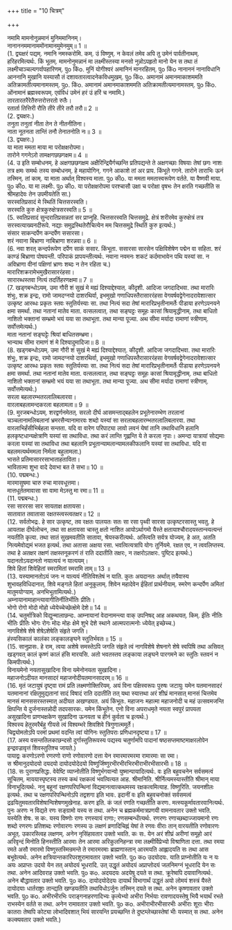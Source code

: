 +++
title = "10 चित्रम्"

+++
  
नमामि मामनोनुन्नमानं मुनिममानिनम्।  
नानाननममानाममोंनामानमुमेनमुम्॥ 1 ॥  
(1. द्व्यक्षरं पद्यम्. नमानि नमस्करोमि. कम्. उं विष्णुम्. न केवलं तमेव अपि तु उमेनं पार्वतीनाथम्. हरिहरमित्यर्थः. किं भूतम्. मामनोनुमन्नानं मा लक्ष्मीस्तस्या मनसो नुन्नोऽपहृतो मानो येन स तथा तं लक्ष्मीचाञ्चल्यगर्वापहारिणम्. पुo किंo. मुनिं योगीश्वरं अमानिनं मानरहितम्. पुo किंo नानाननं नानाविधानि आननानि मुखानि यस्यासौ तं दशावतारत्वादनेकविधमुखम्. पुo किंo. अमानामं अमानमाकाशममति अतिक्रामतीत्यमानामस्तम्. पुo. किंo. अमानामं अमानमाकाशममति अतिक्रामतीत्यमानामस्तम्. पुo किंo. ओंनामानं ब्रह्मस्वरूपम्. एवंविधं उमेनं हरं उं हरिं च नमामि.)  
तारतारतरैरेतैरुत्तरोत्तरतो रुतैः।  
रतार्ता तित्तिरी रौति तीरे तीरे तरौ तरौ॥ 2 ॥  
(2. द्व्यक्षरः.)  
तनुता तनुतां नीता तेन ते नीतनीतिना।  
नाता नूतनता तान्तिं तनौ तेनातनोति नः॥ 3 ॥  
(3. द्व्यक्षरः.)  
या माता ममता माया मा परोक्षक्षरोपमा।  
तारोने गगनेऽरो तामक्षगछछगक्षम॥ 4 ॥  
(4. उ इति सम्बोधनम्. हे अक्षगछछगक्षम अक्षैरिन्द्रियैर्गच्छन्ति प्रतिपद्यन्ते ते अक्षगच्छाः विषयाः तेषां छगः नाशः तत्र क्षमः समर्थः तस्य सम्बोधनम्. हे महायोगिन्. गगने आकाशे तां अर प्राप. किंभूते गगने. तारोने ताराभिः ऊनं तस्मिन्. तां काम्. या माता अर्थात् विश्वस्य माता. पुo कीo. या ममता ममतास्वरूपेण वर्तते. या वैष्णवी माया. पुo कीo. या मा लक्ष्मीः. पुo कीo. या परोक्षक्षरोपमा परश्चासौ उक्षा च परोक्षा वृषभः तेन क्षरति गच्छतीति स श्रीमहादेवः तेन उपमीयतेति सा.)  
सरस्वतिप्रसादं मे स्थितिं चित्तसरस्वति।  
सरस्वति कुरु क्षेत्रकुरुक्षेत्रसरस्वति॥ 5 ॥  
(5. स्वतिप्रसादं सुन्दरातिप्रसन्नतां सर प्राप्नुहि. चित्तसरस्वति चित्तसमुद्रे. क्षेत्रं शरीरमेव कुरुक्षेत्रं तत्र सरस्वत्याख्यनदीरूपे. नद्याः समुद्रस्थितेरौचित्येन मम चित्तसमुद्रे स्थितिं कुरु इत्यर्थः.)  
संसार साकन्दर्पेण कन्दर्पेण ससारसा।  
शरं नवाना बिभ्राणा नाबिभ्राणा शरन्नवा॥ 6 ॥  
(6. नवा शरत् कन्दर्परूपेण दर्पेण साकं ससार. किंभूता. ससारसा सारसेन पक्षिविशेषेण पद्मेन वा सहिता. शरं काण्डं बिभ्राणा पोषयन्ती. परिपाकं प्रापयन्तीत्यर्थः. नवाना नवमनः शकटं कर्दमाभावेन पथि यस्यां सा. न अविभ्राणा वीनां पक्षिणां भ्राणः शब्दः न तेन रहिता च.)  
मारारिशक्ररामेभमुखैरासाररंहसा।  
सारारब्धस्तवा नित्यं तदर्तिहरणक्षमा॥ 7 ॥  
(7. खड्गबन्धोऽयम्. उमा गौरी शं सुखं मे मह्यं दिश्याद्देश्यात्. कीदृशी. आदिजा जगदादिभवा. तथा मारारिः शंभुः, शक्र इन्द्रः, रामो जामदग्नयो दाशरथिर्वा, इभमुखो गणाधिपस्तैरासाररंहसा वेगवर्षवद्वेगेनादरावेशात्सार उत्कृष्ट आरब्धः प्रकृतः स्तवः स्तुतिर्यस्याः सा. तथा नित्यं सदा तेषां मारारिप्रभृतीनामर्तेः पीडाया हरणेऽपनयने क्षमा समर्था. तथा नतानां मातेव माता. वत्सलत्वात्. तथा सङ्घट्टः समूहः कासां श्रियामृद्धीनाम्. तथा बाधितो नाशितो भक्तानां सम्भ्रमो भयं यया सा तथाभूता. तथा मान्या पूज्या. अथ सीमा मर्यादा रामाणां स्त्रीणाम्. सर्वोत्तमेत्यर्थः.)  
माता नतानां सङ्घट्टेः श्रियां बाधितसम्भ्रमा।  
भान्याथ सीमा रामाणं शं मे दिश्यादुमादिजा॥ 8 ॥  
(8. खड्गबन्धोऽयम्. उमा गौरी शं सुखं मे मह्यं दिश्याद्देश्यात्. कीदृशी. आदिजा जगदादिभवा. तथा मारारिः शंभुः, शक्र इन्द्रः, रामो जामदग्नयो दाशरथिर्वा, इभमुखो गणाधिपस्तैरासाररंहसा वेगवर्षवद्वेगेनादरावेशात्सार उत्कृष्ट आरब्धः प्रकृतः स्तवः स्तुतिर्यस्याः सा. तथा नित्यं सदा तेषां मारारिप्रभृतीनामर्तेः पीडाया हरणेऽपनयने क्षमा समर्था. तथा नतानां मातेव माता. वत्सलत्वात्. तथा सङ्घट्टः समूहः कासां श्रियामृद्धीनाम्. तथा बाधितो नाशितो भक्तानां सम्भ्रमो भयं यया सा तथाभूता. तथा मान्या पूज्या. अथ सीमा मर्यादा रामाणां स्त्रीणाम्. सर्वोत्तमेत्यर्थः.)  
सरला बहलारम्भतरलालिबलारवा।  
वारलाबहलामन्दकरला बहलामला॥ 9 ॥  
(9. मुरजबन्धोऽयम्. शरद्वर्णनमेतत्. सरलो दीर्घ आसमन्ताद्बहलेन प्रभूतेनारम्भेण तरलानां चञ्चलानामलिबलानां भ्रमरसैन्यानामारवः शब्दो यस्यां सा सरलाबहलारम्भतरलालिबलारवा. तथा वारलाभिर्हंसीभिर्बहला सन्तता. यदि वा वारेण परिपाट्या लावो लवनं येषां तानि तथाविधानि हलानि हलकृष्टधान्यक्षेत्राणि यस्यां सा तथाविधा. तथा करं लान्ति गृह्णन्ति ये ते करला नृपाः। अमन्दा यात्रायां सोद्यमाः करला यस्यां सा तथाविधा तथा बहलानि प्रभूतान्यामलान्यामलकीफलानि यस्यां सा तथाविधा. यदि वा बहलमत्यर्थममला निर्मला बहुलामला.)  
भासते प्रतिमासाररसाभाताहताविता।  
भावितात्मा शुभा वादे देवाभा बत ते सभा॥ 10 ॥  
(10. पद्मबन्धः.)  
मारमासुषमा चारु रुचा मारवधूत्तमा।  
मात्तधूर्ततमावासा सा वामा मेऽस्तु मा रमा॥ 11 ॥  
(11. पद्मबन्धः.)  
रसा साररसा सार सायताक्ष क्षतायसा।  
सातावात तवातासा रक्षतस्त्वस्त्वतक्षर॥ 12 ॥  
(12. सर्वतोभद्रः. हे सार उत्कृष्ट, तव रक्षतः पालयतः सतः सा रसा पृथ्वी सारसा उत्कृष्टरसास्तु भवतु. हे आयताक्ष दीर्घलोचन, तथा सा क्षतायसा चास्तु क्षतो नाशित आयोऽर्थागमो यैस्ते क्षतायाश्चौरादयस्तान्स्यत्यन्तं नयतीति कृत्वा. तथा सातं सुखमवतीति सातावा, श्रेयस्करीत्यर्थः. अस्त्विति सर्वत्र योज्यम्. हे अत, अतति नित्यमेवोद्यमं भजत इत्यर्थ. तथा अतासा अक्षया रसा. भवत्वित्यत्रापि योगः तुर्नियमे. रक्षत एव, न त्ववलिप्तस्य. तथा हे अतक्षर तक्षणं तक्षस्तनूकरणं तं राति ददातीति तक्षरः, न तक्षरोऽतक्षरः. पुष्टिद इत्यर्थः.)  
यदानतोऽयदानतो नयात्ययं न यात्ययम्।  
शिवे हितां शिवेहितां स्मरामितां स्मरामि ताम्॥ 13 ॥  
(13. यस्यामानतोऽयं जनः न यात्ययं नीतिविश्लेषं न याति. कुतः अयदानतः अर्थात् तयैवास्य शुभावहविधिदानात्. शिवे मङ्गले हितां अनुकूलाम्. शिवेन महादेवेन ईहितां प्रार्थनीयाम्. स्मरेण कन्दर्पेण अमितां मातुमयोग्याम्. अनभिभूतामित्यर्थः.)  
अम्नायानामाहान्त्यावागीतिर्नीतिर्भीतिः प्रीतिः।  
भोगो रोगो मोदो मोहो ध्येयेच्चेच्छेत्क्षेमे देशे॥ 14 ॥  
(14. चतुर्मात्रिको विद्युन्मालाछन्दः. आम्नायानां वेदानामन्त्या वाक् उपनिषद् आह अकथयत्. किम्. ईतिः नीतिः भीतिः प्रीतिः भोगः रोगः मोदः मोहः क्षेमे शुभे देशे स्थाने आत्मपरात्मनोः ध्येयेत् इच्छेच्च.)  
नागविशेषे शेषे शेषेऽशेषेति संहृते जगति।  
हंस्यसिकालं कालंका लङ्कालङ्घने स्तुतिर्भवतः॥ 15 ॥  
(15. सानुप्रासः. हे राम, त्वया अशेषे समस्तेऽपि जगति संहृते त्वं नागविशेषे शेषनागे शेषे स्वपिषि तथा असिवत् खड्गवत् कालं कृष्णं कालं हंसि मारयसि. अतो भवतस्तव लङ्काया लङ्घने पारगमने का स्तुतिः स्तवनं न किमपीत्यर्थः.)  
विनायमेनो नयतासुखादिना विना यमेनोनयता सुखादिना।  
महाजनोऽदीयत मानसादरं महाजनोदीयतमानसादरम्॥ 16 ॥  
(16. मृतं जटायुषं दृष्ट्वा रामं प्रति लक्ष्मणोक्तिरियम्. अयं विना पक्षिस्वरूपः पुरुषः जटायुः यमेन यतमानसादरं यतमानानां रक्षितुमुद्यतानां सादं विषादं राति ददातीति तत् यथा स्यात्तथा अरं शीघ्रं मानसात् मानसं चित्तमेव मानसं मानससरस्तस्मात् अदीयत अखण्ड्यत. अयं किंभूतः. महाजनः महात्मा महाजनोदी च महं उत्सवमजन्ति क्षिपन्ति ये दुर्जनास्तन्नोदी तदपसारकः. यमेन किंभूतेन. एनो विना अपराधमृते नयता स्वपुरं प्रापयता असुखादिना प्राणभक्षकेण सुखादिना ऊनयता च हीनं कुर्वता च इत्यर्थः.)  
विश्वस्य हेतुरमरैर्बहु गीयसे त्वं विश्वम्भरे शिवशिवे त्रिगुणात्ममूर्ते।  
चिद्व्योमतोऽपि परमां प्रथमां वदन्ति त्वां योगिनः स्तुतिपराः प्रणिधानदृष्ट्या॥ 17 ॥  
(17. अस्य वसन्ततिलकाछन्दसो दुर्गास्तुतिरूपस्य पद्यस्य चतुर्णामपि पादानां षष्ठसप्तमाष्टमाक्षरलोपेन इन्द्रवज्रावृत्तं शिवस्तुतिश्च जायते.)  
पायाद्वः करणोऽरणो रणरणो राणो रणोवारणो दत्ता येन रमारमारमरमा रामारमाः सा रमा।  
स श्रीमानुदयोदयो दयदयो दायोदयोदेदयो विष्णुर्जिष्णुरभीरभीरभिरभीराभीरभीसारभीः॥ 18 ॥  
(18. सः पुराणप्रसिद्धः. वेवेष्टि व्याप्नोतीति विष्णुर्भगवान्वो युष्मान्पायादित्यर्थः. वः इति बहुवचनेन सर्वसमत्वं सूचितम्. माययास्पृष्टस्य तस्य कथं रक्षकत्वं भवत्वित्यत आह. श्रीमानिति. श्रीर्नित्यमस्यास्तीति श्रीमान् माया विनाभूदित्यर्थः. ननु बहूनां रक्षणपरिपन्थिनां विद्यमानत्वात्कथमस्य रक्षकत्वमित्याह. विष्णुरिति. जयनशीलः इत्यर्थः. तथा च रक्षणपरिपन्थिनोऽपि तद्वशगा इति भावः. इदानीं वः इति बहुवचनोक्तं सर्वसमत्वं द्रढयितुमवतारविशेषान्विशेषणमुखेनाह. करण इति. कं जलं रणति गच्छतीति करणः. मत्स्यकूर्मावतारवानित्यर्थः. पुनः अरणः न विद्यते रणः सङ्ग्रामो यस्य स तथा. अनेन च ब्रह्मकर्ममात्रप्रणयी वामनावतार उक्तो भवति. यस्येति शेषः. स कः. यस्य विष्णोः राणः रणस्यायं राणाः; रणसम्बन्धीत्यर्थः. रणरणः रणाच्छब्दाज्जायमानो रणः शब्दो रणरणः प्रतिशब्दः रणोवारणः रणस्य उः लक्षणं व्रणादिचिह्नं येषां ते रणवः वीराः तान् वारयतीति रणोवारणः अभूत्. उकारस्त्विह लक्षणम्. अनेन नृसिंहावतार उक्तो भवति. कः सः. येन अरं शीघ्रं अरीणां समूहो आरं अरिवृन्दं मिनोति हिनस्तीति आरमाः तेन आरमा अरिकुलनिहन्त्रा रमा लक्ष्मीर्विप्रेभ्यो विश्राणिता दत्ता. तथा रमया रमते असौ रमारमो विष्णुस्तस्मिन्रमन्ते ते रमारमरमाः ब्राह्मणास्तान् आरमयति आह्लादयति सः तथा आस बभूवेत्यर्थः. अनेन क्षत्रियान्तकारिपरशुरामावतार उक्तो भवति. पुo कo उदयोदयः. याति प्राप्नोतीति यः न यः अयः अप्राप्तः उदयो येन तत् अयोदयं भूधरादि. उत् उद्धृतं अयोदयं अप्राप्तोदयं जलनिमग्नं भूधरादि येन सः तथा. अनेन आदिवराह उक्तो भवति. पुo कo. अदयदयः अदयेषु दयते स तथा. क्रूरेष्वपि दयावानित्यर्थः. अनेन बौद्धावतार उक्तो भवति. पुo कo. दायोदयोदेदयः दायार्थं विभागार्थं उद्धृतं अयो लोमयं शस्त्रं यैस्ते दायोदयाः धार्तराष्ट्राः तान्द्यति खण्डयतीति तथाविधोऽर्जुनः तस्मिन् दयते स तथा. अनेन कृष्णावतार उक्तो भवति. पुo कo. अभीरभीरभिः पराङ्गनाहरणादिभ्यः कृत्येभ्यो अभीरा निर्भयाः रावणादयस्तेषु भियै भयार्थं रभते राभस्येन वर्तते स तथा. अनेन रामावतार उक्तो भवति. पुo कo. अभीराभीरभीसारभीः अभीराः शूराः भीराः कातराः तेष्वपि कोट्या लोभादिवशात् भियं सारयन्ति प्रयच्छन्ति ते दुष्टम्लेच्छास्तेषां भीः यस्मात् स तथा. अनेन कल्क्यवतार उक्तो भवति.)  
